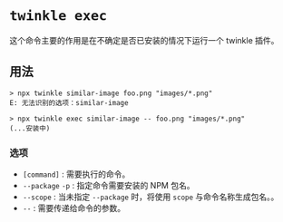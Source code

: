 # `twinkle exec`

这个命令主要的作用是在不确定是否已安装的情况下运行一个 twinkle 插件。

## 用法

```shell
> npx twinkle similar-image foo.png "images/*.png"
E: 无法识别的选项：similar-image
```

```shell
> npx twinkle exec similar-image -- foo.png "images/*.png"
(...安装中)
```

### 选项

- `[command]` : 需要执行的命令。
- `--package` `-p` : 指定命令需要安装的 NPM 包名。
- `--scope` : 当未指定 `--package` 时，将使用 `scope` 与命令名称生成包名。。
- `--` : 需要传递给命令的参数。
